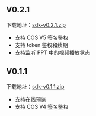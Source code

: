 ## V0.2.1

下载地址：[sdk-v0.2.1.zip](https://cos-doc-preview-js-sdk-1253960454.file.myqcloud.com/sdk-v0.2.1.zip)
- 支持 COS V5 签名鉴权
- 支持 token 鉴权和续期
- 支持监听 PPT 中的视频播放状态


## V0.1.1

下载地址：[sdk-v0.1.1.zip](https://cos-doc-preview-js-sdk-1253960454.file.myqcloud.com/sdk-v0.1.1.zip)
- 支持在线预览
- 支持 COS V4 签名鉴权

